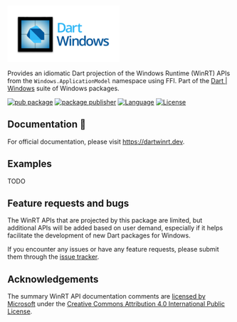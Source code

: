 <img src="https://raw.githubusercontent.com/dart-windows/.github/main/assets/dart-windows-card.png" width="50%" height="50%">

Provides an idiomatic Dart projection of the Windows Runtime (WinRT) APIs
from the `Windows.ApplicationModel` namespace using FFI.
Part of the [Dart | Windows] suite of Windows packages.

[![pub package](https://img.shields.io/pub/v/windows_applicationmodel.svg)](https://pub.dev/packages/windows_applicationmodel)
[![package publisher](https://img.shields.io/pub/publisher/windows_applicationmodel.svg)](https://pub.dev/publishers/win32.pub)
[![Language](https://img.shields.io/badge/language-Dart-blue.svg)](https://dart.dev)
[![License](https://img.shields.io/github/license/dart-windows/dartwinrt?color=blue)](https://opensource.org/licenses/BSD-3-Clause)

## Documentation 📝

For official documentation, please visit https://dartwinrt.dev.

## Examples

TODO

## Feature requests and bugs

The WinRT APIs that are projected by this package are limited, but additional
APIs will be added based on user demand, especially if it helps facilitate the
development of new Dart packages for Windows.

If you encounter any issues or have any feature requests, please submit them
through the [issue tracker].

## Acknowledgements

The summary WinRT API documentation comments are [licensed by Microsoft] under
the [Creative Commons Attribution 4.0 International Public License][license].

[Dart | Windows]: https://github.com/dart-windows
[example]: https://github.com/dart-windows/dartwinrt/tree/main/packages/windows_applicationmodel/example
[issue tracker]: https://github.com/dart-windows/dartwinrt/issues
[licensed by Microsoft]: https://github.com/MicrosoftDocs/winrt-api/#legal-notices
[license]: https://github.com/MicrosoftDocs/winrt-api/blob/89e9254fd8b53a648937dbb4324d7f7d6f8d1314/LICENSE
